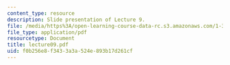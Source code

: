 ```yaml
---
content_type: resource
description: Slide presentation of Lecture 9.
file: /media/https%3A/open-learning-course-data-rc.s3.amazonaws.com/1-34-waste-containment-and-remediation-technology-spring-2004/f0b256e8f3433a3a524e893b17d261cf_lecture09.pdf
file_type: application/pdf
resourcetype: Document
title: lecture09.pdf
uid: f0b256e8-f343-3a3a-524e-893b17d261cf
---
```

